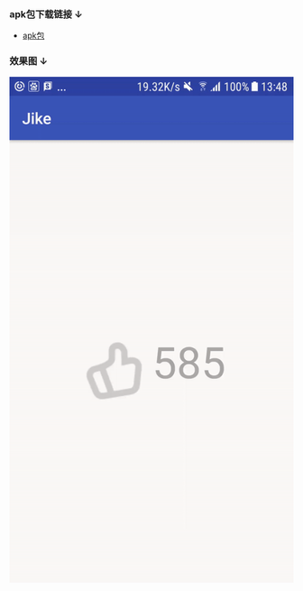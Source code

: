### apk包下载链接  ↓

- [apk包](https://github.com/Android-note/JikeApp_like_demo/blob/master/app-debug.apk?raw=true)

### 效果图  ↓

![Jike_like](https://raw.githubusercontent.com/Android-note/JikeApp_like_demo/master/jike_like.gif)